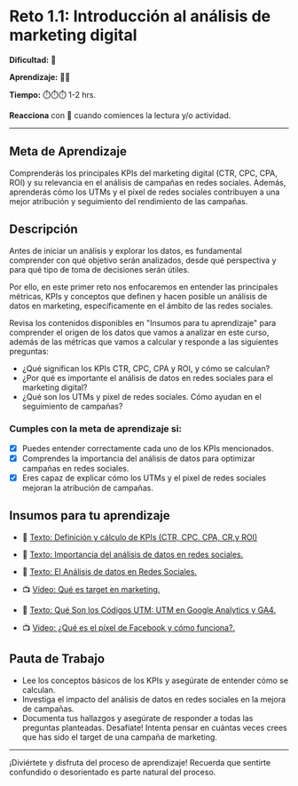 # Reto 1.1: Introducción al análisis de marketing digital


**Dificultad:** 🌻


**Aprendizaje:** 🍯🍯


**Tiempo:** ⏱️️⏱️️⏱️️ 1-2 hrs.


**Reacciona** con 👀 cuando comiences la lectura y/o actividad.


---

## Meta de Aprendizaje
Comprenderás los principales KPIs del marketing digital (CTR, CPC, CPA, ROI) y su relevancia en el análisis de campañas en redes sociales. Además, aprenderás cómo los UTMs y el píxel de redes sociales contribuyen a una mejor atribución y seguimiento del rendimiento de las campañas.

## Descripción
Antes de iniciar un análisis y explorar los datos, es fundamental comprender con qué objetivo serán analizados, desde qué perspectiva y para qué tipo de toma de decisiones serán útiles.

Por ello, en este primer reto nos enfocaremos en entender las principales métricas, KPIs y conceptos que definen y hacen posible un análisis de datos en marketing, específicamente en el ámbito de las redes sociales.

Revisa los contenidos disponibles en "Insumos para tu aprendizaje" para comprender el origen de los datos que vamos a analizar en este curso, además de las métricas que vamos a calcular y responde a las siguientes preguntas:
- ¿Qué significan los KPIs CTR, CPC, CPA y ROI, y cómo se calculan?
- ¿Por qué es importante el análisis de datos en redes sociales para el marketing digital?
- ¿Qué son los UTMs y píxel de redes sociales. Cómo ayudan en el seguimiento de campañas?

### Cumples con la meta de aprendizaje si:
- [x] Puedes entender correctamente cada uno de los KPIs mencionados.
- [x] Comprendes la importancia del análisis de datos para optimizar campañas en redes sociales.
- [x] Eres capaz de explicar cómo los UTMs y el píxel de redes sociales mejoran la atribución de campañas.

## Insumos para tu aprendizaje
- 📄 [Texto: Definición y cálculo de KPIs (CTR, CPC, CPA, CR,y ROI)](https://docs.google.com/document/d/1wFkWk1OzjN3mQ9Re2_d94r4ujUFF0nsOS2aiuyLJ9Xc/edit?usp=sharing)

- 📄 [Texto: Importancia del análisis de datos en redes sociales.](https://docs.google.com/document/d/1tihfuKd_FR8JSS7-PXzn5kj2mv-ykr0GFhKTwIknIoI/edit?usp=sharing)

- 📄 [Texto: El Análisis de datos en Redes Sociales.](https://www.kampal.com/el-analisis-de-datos-en-redes-sociales-%EF%BB%BF/#:~:text=El%20An%C3%A1lisis%20de%20datos%20en%20Redes%20Sociales%20genera%20informaci%C3%B3n%20concreta,campa%C3%B1as%20orientadas%20hacia%20objetivos%20concretos.)

- 📺 [Vídeo: Qué es target en marketing.](https://www.youtube.com/watch?v=a9kqj7Wjlxo)

- 📄 [Texto: Qué Son los Códigos UTM: UTM en Google Analytics y GA4.](https://es.semrush.com/blog/parametros-utm-seguimiento-campanas-online/?g_network=g&g_keyword=&g_acctid=951-454-0426&g_campaign=ES_SRCH_DSA_Blog_ES&g_keywordid=dsa-2229731903183&g_adtype=search&g_adid=678247170141&g_campaignid=19249322774&g_adgroupid=157746394009&kw=&cmp=ES_SRCH_DSA_Blog_ES&label=dsa_pagefeed&Network=g&Device=c&utm_content=678247170141&kwid=dsa-2229731903183&cmpid=19249322774&agpid=157746394009&BU=Core&extid=109493039441&adpos=&gad_source=1&gclid=CjwKCAiAzba9BhBhEiwA7glbavRXjJDEkBqRk91GZ00iI1nbRthHB2y2P790cSdTmt1_6UPqnC6vshoCak8QAvD_BwE)

- 📺 [Video: ¿Qué es el píxel de Facebook y cómo funciona?.](https://www.youtube.com/watch?v=8SZ5inXbXuM)

## Pauta de Trabajo
- Lee los conceptos básicos de los KPIs y asegúrate de entender cómo se calculan. 
- Investiga el impacto del análisis de datos en redes sociales en la mejora de campañas. 
- Documenta tus hallazgos y asegúrate de responder a todas las preguntas planteadas. Desafíate! Intenta pensar en cuántas veces crees que has sido el target de una campaña de marketing.


---


¡Diviértete y disfruta del proceso de aprendizaje! Recuerda que sentirte confundido o desorientado es parte natural del proceso.
